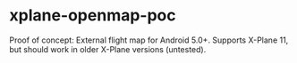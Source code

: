 # xplane-openmap-poc
Proof of concept: External flight map for Android 5.0+. Supports X-Plane 11, but should work in older X-Plane versions (untested).
